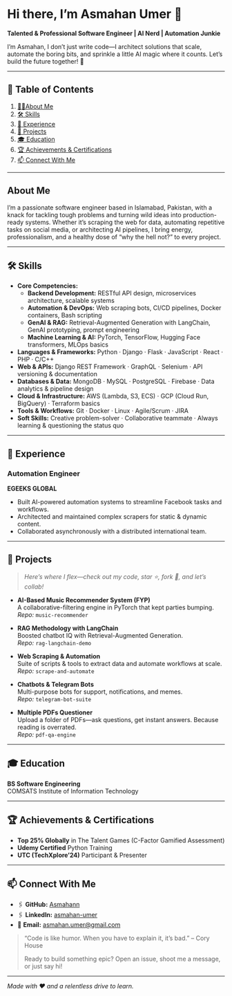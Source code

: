 # Hi there, I’m Asmahan Umer 👋

**Talented & Professional Software Engineer | AI Nerd | Automation Junkie**

I’m Asmahan, I don’t just write code—I architect solutions that scale, automate the boring bits, and sprinkle a little AI magic where it counts. Let’s build the future together! 🚀

---

## 📖 Table of Contents
1. [🙋‍♂️About Me](#about-me)  
2. [🛠️ Skills](#skills)  
3. [💼 Experience](#experience)  
4. [🚀 Projects](#projects)  
5. [🎓 Education](#education)  
6. [🏆 Achievements & Certifications](#achievements--certifications)  
7. [📫 Connect With Me](#connect-with-me)  

---

<a name="about-me"></a>
## About Me
I’m a passionate software engineer based in Islamabad, Pakistan, with a knack for tackling tough problems and turning wild ideas into production-ready systems. Whether it’s scraping the web for data, automating repetitive tasks on social media, or architecting AI pipelines, I bring energy, professionalism, and a healthy dose of “why the hell not?” to every project.

---

<a name="skills"></a>
## 🛠️ Skills

- **Core Competencies:**  
  - **Backend Development:** RESTful API design, microservices architecture, scalable systems  
  - **Automation & DevOps:** Web scraping bots, CI/CD pipelines, Docker containers, Bash scripting  
  - **GenAI & RAG:** Retrieval-Augmented Generation with LangChain, GenAI prototyping, prompt engineering  
  - **Machine Learning & AI:** PyTorch, TensorFlow, Hugging Face transformers, MLOps basics  
- **Languages & Frameworks:** Python · Django · Flask · JavaScript · React · PHP · C/C++  
- **Web & APIs:** Django REST Framework · GraphQL · Selenium · API versioning & documentation  
- **Databases & Data:** MongoDB · MySQL · PostgreSQL · Firebase · Data analytics & pipeline design  
- **Cloud & Infrastructure:** AWS (Lambda, S3, ECS) · GCP (Cloud Run, BigQuery) · Terraform basics  
- **Tools & Workflows:** Git · Docker · Linux · Agile/Scrum · JIRA  
- **Soft Skills:** Creative problem-solver · Collaborative teammate · Always learning & questioning the status quo

---

<a name="experience"></a>
## 💼 Experience

### **Automation Engineer**  
**EGEEKS GLOBAL**
- Built AI-powered automation systems to streamline Facebook tasks and workflows.  
- Architected and maintained complex scrapers for static & dynamic content.  
- Collaborated asynchronously with a distributed international team.

---

<a name="projects"></a>
## 🚀 Projects

> *Here’s where I flex—check out my code, star ⭐, fork 🍴, and let’s collab!*

- **AI-Based Music Recommender System (FYP)**  
  A collaborative-filtering engine in PyTorch that kept parties bumping.  
  _Repo:_ `music-recommender`  

- **RAG Methodology with LangChain**  
  Boosted chatbot IQ with Retrieval-Augmented Generation.  
  _Repo:_ `rag-langchain-demo`  

- **Web Scraping & Automation**  
  Suite of scripts & tools to extract data and automate workflows at scale.  
  _Repo:_ `scrape-and-automate`  

- **Chatbots & Telegram Bots**  
  Multi-purpose bots for support, notifications, and memes.  
  _Repo:_ `telegram-bot-suite`  

- **Multiple PDFs Questioner**  
  Upload a folder of PDFs—ask questions, get instant answers. Because reading is overrated.  
  _Repo:_ `pdf-qa-engine`

---

<a name="education"></a>
## 🎓 Education

**BS Software Engineering**  
COMSATS Institute of Information Technology

---

<a name="achievements--certifications"></a>
## 🏆 Achievements & Certifications

- **Top 25% Globally** in The Talent Games (C-Factor Gamified Assessment)  
- **Udemy Certified** Python Training  
- **UTC (TechXplore’24)** Participant & Presenter  

---

<a name="connect-with-me"></a>
## 📫 Connect With Me

- 🖇️ **GitHub:** [Asmahann](https://github.com/Asmahann)  
- 🖇️ **LinkedIn:** [asmahan-umer](https://linkedin.com/in/asmahan-umer)  
- 📧 **Email:** [asmahan.umer@gmail.com](mailto:asmahan.umer@gmail.com)  

> “Code is like humor. When you have to explain it, it’s bad.” – Cory House  
>  
> Ready to build something epic? Open an issue, shoot me a message, or just say hi!

---

*Made with ❤️ and a relentless drive to learn.*  
